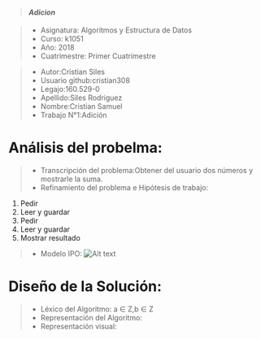 > #### *Adicion*

> - Asignatura: Algoritmos y Estructura de Datos
> - Curso: k1051
> - Año: 2018
> - Cuatrimestre: Primer Cuatrimestre


> - Autor:Cristian Siles
> - Usuario github:cristian308  
> - Legajo:160.529-0
> - Apellido:Siles Rodriguez
> - Nombre:Cristian Samuel
> - Trabajo N°1:Adición
# Análisis del probelma:
> - Transcripción del problema:Obtener del usuario dos números y mostrarle la suma.
> - Refinamiento del problema e Hipótesis de trabajo:
1) Pedir
2) Leer y guardar
3) Pedir 
4) Leer y guardar
5) Mostrar resultado
> - Modelo IPO: 
![Alt text](ipo-01.png "Imagen del análisis")
# Diseño de la Solución:
> - Léxico del Algoritmo: a ∈ Z,b ∈ Z
> - Representación del Algoritmo:
> - Representación visual: 
